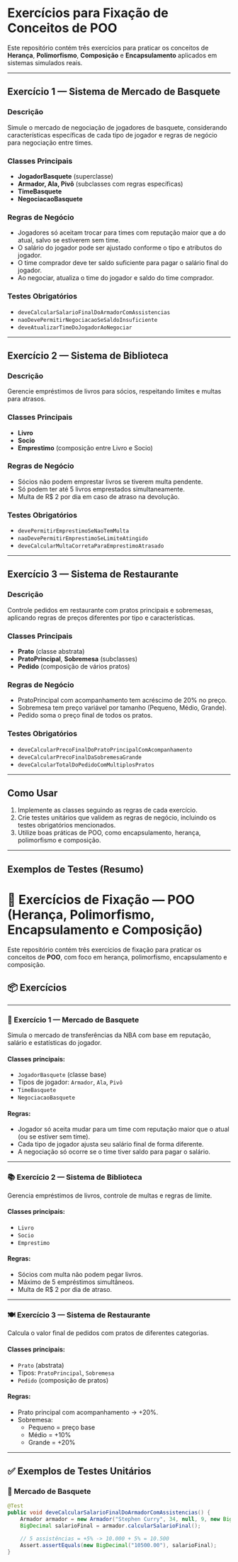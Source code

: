 # Exercícios para Fixação de Conceitos de POO

Este repositório contém três exercícios para praticar os conceitos de **Herança**, **Polimorfismo**, **Composição** e **Encapsulamento** aplicados em sistemas simulados reais.

---

## Exercício 1 — Sistema de Mercado de Basquete

### Descrição
Simule o mercado de negociação de jogadores de basquete, considerando características específicas de cada tipo de jogador e regras de negócio para negociação entre times.

### Classes Principais
- **JogadorBasquete** (superclasse)
- **Armador, Ala, Pivô** (subclasses com regras específicas)
- **TimeBasquete**
- **NegociacaoBasquete**

### Regras de Negócio
- Jogadores só aceitam trocar para times com reputação maior que a do atual, salvo se estiverem sem time.
- O salário do jogador pode ser ajustado conforme o tipo e atributos do jogador.
- O time comprador deve ter saldo suficiente para pagar o salário final do jogador.
- Ao negociar, atualiza o time do jogador e saldo do time comprador.

### Testes Obrigatórios
- `deveCalcularSalarioFinalDoArmadorComAssistencias`
- `naoDevePermitirNegociacaoSeSaldoInsuficiente`
- `deveAtualizarTimeDoJogadorAoNegociar`

---

## Exercício 2 — Sistema de Biblioteca

### Descrição
Gerencie empréstimos de livros para sócios, respeitando limites e multas para atrasos.

### Classes Principais
- **Livro**
- **Socio**
- **Emprestimo** (composição entre Livro e Socio)

### Regras de Negócio
- Sócios não podem emprestar livros se tiverem multa pendente.
- Só podem ter até 5 livros emprestados simultaneamente.
- Multa de R$ 2 por dia em caso de atraso na devolução.

### Testes Obrigatórios
- `devePermitirEmprestimoSeNaoTemMulta`
- `naoDevePermitirEmprestimoSeLimiteAtingido`
- `deveCalcularMultaCorretaParaEmprestimoAtrasado`

---

## Exercício 3 — Sistema de Restaurante

### Descrição
Controle pedidos em restaurante com pratos principais e sobremesas, aplicando regras de preços diferentes por tipo e características.

### Classes Principais
- **Prato** (classe abstrata)
- **PratoPrincipal**, **Sobremesa** (subclasses)
- **Pedido** (composição de vários pratos)

### Regras de Negócio
- PratoPrincipal com acompanhamento tem acréscimo de 20% no preço.
- Sobremesa tem preço variável por tamanho (Pequeno, Médio, Grande).
- Pedido soma o preço final de todos os pratos.

### Testes Obrigatórios
- `deveCalcularPrecoFinalDoPratoPrincipalComAcompanhamento`
- `deveCalcularPrecoFinalDaSobremesaGrande`
- `deveCalcularTotalDoPedidoComMultiplosPratos`

---

## Como Usar

1. Implemente as classes seguindo as regras de cada exercício.  
2. Crie testes unitários que validem as regras de negócio, incluindo os testes obrigatórios mencionados.  
3. Utilize boas práticas de POO, como encapsulamento, herança, polimorfismo e composição.

---

## Exemplos de Testes (Resumo)

# 🧠 Exercícios de Fixação — POO (Herança, Polimorfismo, Encapsulamento e Composição)

Este repositório contém três exercícios de fixação para praticar os conceitos de **POO**, com foco em herança, polimorfismo, encapsulamento e composição.

## 📦 Exercícios

---

### 🏀 Exercício 1 — Mercado de Basquete

Simula o mercado de transferências da NBA com base em reputação, salário e estatísticas do jogador.

#### Classes principais:
- `JogadorBasquete` (classe base)
- Tipos de jogador: `Armador`, `Ala`, `Pivô`
- `TimeBasquete`
- `NegociacaoBasquete`

#### Regras:
- Jogador só aceita mudar para um time com reputação maior que o atual (ou se estiver sem time).
- Cada tipo de jogador ajusta seu salário final de forma diferente.
- A negociação só ocorre se o time tiver saldo para pagar o salário.

---

### 📚 Exercício 2 — Sistema de Biblioteca

Gerencia empréstimos de livros, controle de multas e regras de limite.

#### Classes principais:
- `Livro`
- `Socio`
- `Emprestimo`

#### Regras:
- Sócios com multa não podem pegar livros.
- Máximo de 5 empréstimos simultâneos.
- Multa de R$ 2 por dia de atraso.

---

### 🍽️ Exercício 3 — Sistema de Restaurante

Calcula o valor final de pedidos com pratos de diferentes categorias.

#### Classes principais:
- `Prato` (abstrata)
- Tipos: `PratoPrincipal`, `Sobremesa`
- `Pedido` (composição de pratos)

#### Regras:
- Prato principal com acompanhamento → +20%.
- Sobremesa:
  - Pequeno = preço base
  - Médio = +10%
  - Grande = +20%

---

## ✅ Exemplos de Testes Unitários

### 🏀 Mercado de Basquete

```java
@Test
public void deveCalcularSalarioFinalDoArmadorComAssistencias() {
    Armador armador = new Armador("Stephen Curry", 34, null, 9, new BigDecimal("10000"), 5);
    BigDecimal salarioFinal = armador.calcularSalarioFinal();

    // 5 assistências = +5% -> 10.000 + 5% = 10.500
    Assert.assertEquals(new BigDecimal("10500.00"), salarioFinal);
}

